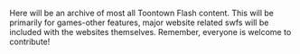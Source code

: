 Here will be an archive of most all Toontown Flash content. This will be primarily for games-other features, major website related swfs will be included with the websites themselves.
Remember, everyone is welcome to contribute! 
